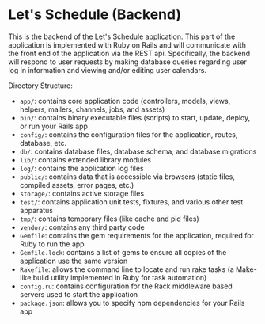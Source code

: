 # Let's Schedule (Backend)

This is the backend of the Let's Schedule application. This part of the
application is implemented with Ruby on Rails and will communicate with the
front end of the application via the REST api. Specifically, the backend will
respond to user requests by making database queries regarding user log in
information and viewing and/or editing user calendars. 

Directory Structure:
- `app/`: contains core application code (controllers, models, views, helpers, mailers, channels, jobs, and assets)
- `bin/`: contains binary executable files (scripts) to start, update, deploy, or run your Rails app
- `config/`: contains the configuration files for the application, routes, database, etc.
- `db/`: contains database files, database schema, and database migrations
- `lib/`: contains extended library modules
- `log/`: contains the application log files
- `public/`: contains data that is accessible via browsers (static files, compiled assets, error pages, etc.)
- `storage/`: contains active storage files
- `test/`: contains application unit tests, fixtures, and various other test apparatus
- `tmp/`: contains temporary files (like cache and pid files)
- `vendor/`: contains any third party code
- `Gemfile`: contains the gem requirements for the application, required for Ruby to run the app
- `Gemfile.lock`: contains a list of gems to ensure all copies of the application use the same version
- `Rakefile`: allows the command line to locate and run rake tasks (a Make-like build utility implemented in Ruby for task automation)
- `config.ru`: contains configuration for the Rack middleware based servers used to start the application
- `package.json`: allows you to specify npm dependencies for your Rails app
